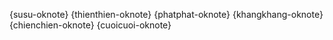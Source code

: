 {susu-oknote}  {thienthien-oknote} {phatphat-oknote} {khangkhang-oknote} {chienchien-oknote} {cuoicuoi-oknote}

